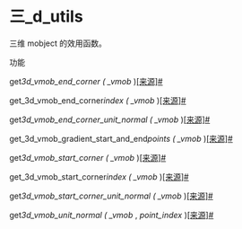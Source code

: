 # 三\_d_utils

三维 mobject 的效用函数。

功能

get*3d_vmob_end_corner ( \_vmob* )[\[来源\]](../_modules/manim/mobject/three_d/three_d_utils.html#get_3d_vmob_end_corner)[#](#manim.mobject.three_d.three_d_utils.get_3d_vmob_end_corner "此定义的固定链接")

get_3d_vmob_end_corner*index ( \_vmob* )[\[来源\]](../_modules/manim/mobject/three_d/three_d_utils.html#get_3d_vmob_end_corner_index)[#](#manim.mobject.three_d.three_d_utils.get_3d_vmob_end_corner_index "此定义的固定链接")

get*3d_vmob_end_corner_unit_normal ( \_vmob* )[\[来源\]](../_modules/manim/mobject/three_d/three_d_utils.html#get_3d_vmob_end_corner_unit_normal)[#](#manim.mobject.three_d.three_d_utils.get_3d_vmob_end_corner_unit_normal "此定义的固定链接")

get_3d_vmob_gradient_start_and_end*points ( \_vmob* )[\[来源\]](../_modules/manim/mobject/three_d/three_d_utils.html#get_3d_vmob_gradient_start_and_end_points)[#](#manim.mobject.three_d.three_d_utils.get_3d_vmob_gradient_start_and_end_points "此定义的固定链接")

get*3d_vmob_start_corner ( \_vmob* )[\[来源\]](../_modules/manim/mobject/three_d/three_d_utils.html#get_3d_vmob_start_corner)[#](#manim.mobject.three_d.three_d_utils.get_3d_vmob_start_corner "此定义的固定链接")

get_3d_vmob_start_corner*index ( \_vmob* )[\[来源\]](../_modules/manim/mobject/three_d/three_d_utils.html#get_3d_vmob_start_corner_index)[#](#manim.mobject.three_d.three_d_utils.get_3d_vmob_start_corner_index "此定义的固定链接")

get*3d_vmob_start_corner_unit_normal ( \_vmob* )[\[来源\]](../_modules/manim/mobject/three_d/three_d_utils.html#get_3d_vmob_start_corner_unit_normal)[#](#manim.mobject.three_d.three_d_utils.get_3d_vmob_start_corner_unit_normal "此定义的固定链接")

get*3d_vmob_unit_normal ( \_vmob* , _point_index_ )[\[来源\]](../_modules/manim/mobject/three_d/three_d_utils.html#get_3d_vmob_unit_normal)[#](#manim.mobject.three_d.three_d_utils.get_3d_vmob_unit_normal "此定义的固定链接")
